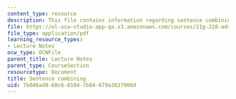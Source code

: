```yaml
---
content_type: resource
description: This file contains information regarding sentence combining.
file: https://ol-ocw-studio-app-qa.s3.amazonaws.com/courses/21g-228-advanced-workshop-in-writing-for-social-sciences-and-architecture-els-spring-2007/7b046ad868c681047b04679a3637906d_MIT21G.228S07_sent_combine.pdf
file_type: application/pdf
learning_resource_types:
- Lecture Notes
ocw_type: OCWFile
parent_title: Lecture Notes
parent_type: CourseSection
resourcetype: Document
title: Sentence combining
uid: 7b046ad8-68c6-8104-7b04-679a3637906d
---
```

